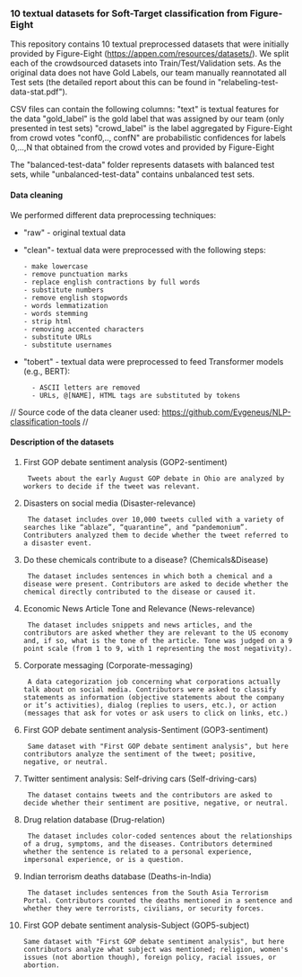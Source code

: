 ### 10 textual datasets for Soft-Target classification from Figure-Eight

This repository contains 10 textual preprocessed datasets that were initially provided by Figure-Eight (https://appen.com/resources/datasets/).
We split each of the crowdsourced datasets into Train/Test/Validation sets.
As the original data does not have Gold Labels, our team manually reannotated all Test sets (the detailed report about this can be found in "relabeling-test-data-stat.pdf").

CSV files can contain the following columns:
"text" is textual features for the data
"gold_label" is the gold label that was assigned by our team (only presented in test sets)
"crowd_label" is the label aggregated by Figure-Eight from crowd votes
"conf0,.., confN" are probabilistic confidences for labels 0,...,N that obtained from the crowd votes and provided by Figure-Eight

The "balanced-test-data" folder represents datasets with balanced test sets, while "unbalanced-test-data" contains unbalanced test sets.

#### Data cleaning
We performed different data preprocessing techniques:
-   "raw" - original textual data
-   "clean"- textual data were preprocessed with the following steps:

        - make lowercase
        - remove punctuation marks
        - replace english contractions by full words
        - substitute numbers
        - remove english stopwords
        - words lemmatization
        - words stemming
        - strip html
        - removing accented characters
        - substitute URLs
        - substitute usernames
- "tobert" - textual data were preprocessed to feed Transformer models (e.g., BERT):

        - ASCII letters are removed
        - URLs, @[NAME], HTML tags are substituted by tokens
// Source code of the data cleaner used: https://github.com/Evgeneus/NLP-classification-tools //


#### Description of the datasets
 1. First GOP debate sentiment analysis (GOP2-sentiment)
 
         Tweets about the early August GOP debate in Ohio are analyzed by workers to decide if the tweet was relevant.
2. Disasters on social media (Disaster-relevance)

        The dataset includes over 10,000 tweets culled with a variety of searches like “ablaze”, “quarantine”, and “pandemonium”. Contributers analyzed them to decide whether the tweet referred to a disaster event.
        
3. Do these chemicals contribute to a disease? (Chemicals\&Disease)
    
        The dataset includes sentences in which both a chemical and a disease were present. Contributors are asked to decide whether the chemical directly contributed to the disease or caused it. 

4. Economic News Article Tone and Relevance (News-relevance)

        The dataset includes snippets and news articles, and the contributors are asked whether they are relevant to the US economy and, if so, what is the tone of the article. Tone was judged on a 9 point scale (from 1 to 9, with 1 representing the most negativity).                
        
5. Corporate messaging (Corporate-messaging)

        A data categorization job concerning what corporations actually talk about on social media. Contributors were asked to classify statements as information (objective statements about the company or it’s activities), dialog (replies to users, etc.), or action (messages that ask for votes or ask users to click on links, etc.)
    
6. First GOP debate sentiment analysis-Sentiment (GOP3-sentiment)

        Same dataset with "First GOP debate sentiment analysis", but here contributors analyze the sentiment of the tweet; positive, negative, or neutral.
        
7. Twitter sentiment analysis: Self-driving cars (Self-driving-cars)

        The dataset contains tweets and the contributors are asked to decide whether their sentiment are positive, negative, or neutral.
        
8. Drug relation database (Drug-relation)

        The dataset includes color-coded sentences about the relationships of a drug, symptoms, and the diseases. Contributors determined whether the sentence is related to a personal experience, impersonal experience, or is a question.
        
9. Indian terrorism deaths database (Deaths-in-India)

        The dataset includes sentences from the South Asia Terrorism Portal. Contributors counted the deaths mentioned in a sentence and whether they were terrorists, civilians, or security forces.

10. First GOP debate sentiment analysis-Subject (GOP5-subject)

        Same dataset with "First GOP debate sentiment analysis", but here contributors analyze what subject was mentioned; religion, women's issues (not abortion though), foreign policy, racial issues, or abortion.
                                    
        